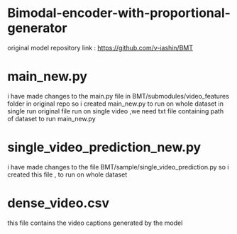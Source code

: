 # Bimodal-encoder-with-proportional-generator
original model repository link : https://github.com/v-iashin/BMT
# main_new.py
i have made changes to the main.py file in BMT/submodules/video_features folder in original repo so i created main_new.py to run on whole dataset in single run original file run on single video ,we need txt file containing path of dataset to run main_new.py
# single_video_prediction_new.py
i have made changes to the file BMT/sample/single_video_prediction.py so i created this file , to run on whole dataset
# dense_video.csv
this file contains the video captions generated by the model
